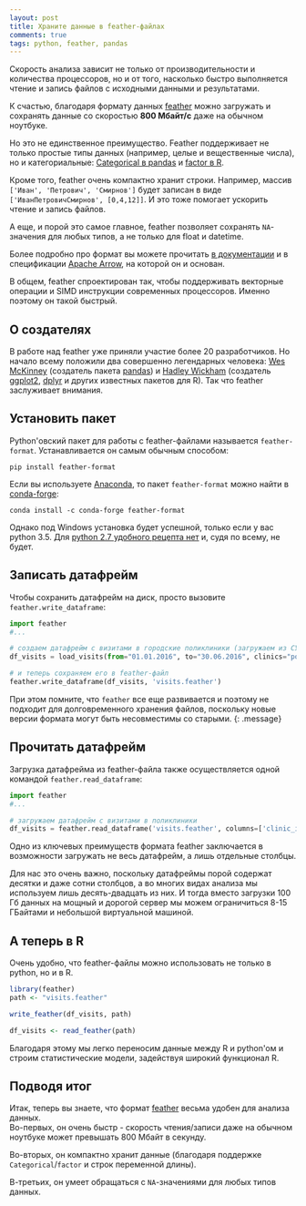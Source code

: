 ```yaml
---
layout: post
title: Храните данные в feather-файлах
comments: true
tags: python, feather, pandas
---
```


Скорость анализа зависит не только от производительности и количества процессоров, но и от того, насколько быстро выполняется чтение и запись файлов с исходными данными и результатами.

К счастью, благодаря формату данных [feather](https://github.com/wesm/feather) можно загружать и сохранять данные со скоростью **800 Мбайт/с** даже на обычном ноутбуке.

Но это не единственное преимущество. Feather поддерживает не только простые типы данных (например, целые и вещественные числа), но и категориальные: [Categorical в pandas](http://pandas.pydata.org/pandas-docs/stable/categorical.html) и [factor в R](https://stat.ethz.ch/R-manual/R-devel/library/base/html/factor.html).

Кроме того, feather очень компактно хранит строки. Например, массив `['Иван', 'Петрович', 'Смирнов']` будет записан в виде `['ИванПетровичСмирнов', [0,4,12]]`. И это тоже помогает ускорить чтение и запись файлов.

А еще, и порой это самое главное, feather позволяет сохранять `NA`-значения для любых типов, а не только для float и datetime.

Более подробно про формат вы можете прочитать [в документации](https://github.com/wesm/feather/blob/master/doc/FORMAT.md) и в спецификации [Apache Arrow](https://arrow.apache.org/), на которой он и основан.

В общем, feather спроектирован так, чтобы поддерживать векторные операции и SIMD инструкции современных процессоров. Именно поэтому он такой быстрый.


## О создателях
В работе над feather уже приняли участие более 20 разработчиков. Но начало всему положили два совершенно легендарных человека: [Wes McKinney](http://wesmckinney.com/) (создатель пакета [pandas](http://pandas.pydata.org/)) и [Hadley Wickham](http://hadley.nz/) (создатель [ggplot2](http://ggplot2.org/), [dplyr](https://github.com/hadley/dplyr) и других известных пакетов для R). Так что feather заслуживает внимания.


## Установить пакет
Python'овский пакет для работы с feather-файлами называется `feather-format`. Устанавливается он самым обычным способом:

```terminal
pip install feather-format
```

Если вы используете [Anaconda](https://www.continuum.io/anaconda-overview), то пакет `feather-format` можно найти в [conda-forge](https://conda-forge.github.io/):
```terminal
conda install -c conda-forge feather-format
```
Однако под Windows установка будет успешной, только если у вас python 3.5. Для [python 2.7 удобного рецепта нет](https://github.com/wesm/feather/issues/151) и, судя по всему, не будет.


## Записать датафрейм
Чтобы сохранить датафрейм на диск, просто вызовите `feather.write_dataframe`:

```python
import feather
#...

# создаем датафрейм с визитами в городские поликлиники (загружаем из СУБД)
df_visits = load_visits(from="01.01.2016", to="30.06.2016", clinics="poly")

# и теперь сохраняем его в feather-файл
feather.write_dataframe(df_visits, 'visits.feather')
```
При этом помните, что  `feather` все еще развивается и поэтому не подходит для долговременного хранения файлов, поскольку новые версии формата могут быть несовместимы со старыми.
{: .message}


## Прочитать датафрейм

Загрузка датафрейма из feather-файла также осуществляется одной командой `feather.read_dataframe`:

```python
import feather
#...

# загружаем датафрейм с визитами в поликлиники
df_visits = feather.read_dataframe('visits.feather', columns=['clinic_id', 'patient_id', 'date', 'duration'])
```
Одно из ключевых преимуществ формата feather заключается в возможности загружать не весь датафрейм, а лишь отдельные столбцы.

Для нас это очень важно, поскольку датафреймы порой содержат десятки и даже сотни столбцов, а во многих видах анализа мы используем лишь десять-двадцать из них. И тогда вместо загрузки 100 Гб данных на мощный и дорогой сервер мы можем ограничиться 8-15 ГБайтами и небольшой виртуальной машиной.


## А теперь в R
Очень удобно, что feather-файлы можно использовать не только в python, но и в R.

```r
library(feather)
path <- "visits.feather"

write_feather(df_visits, path)

df_visits <- read_feather(path)
```
Благодаря этому мы легко переносим данные между R и python'ом и строим статистические модели, задействуя широкий функционал R.


## Подводя итог
Итак, теперь вы знаете, что формат [feather](https://github.com/wesm/feather) весьма удобен для анализа данных.  
Во-первых, он очень быстр - скорость чтения/записи даже на обычном ноутбуке может превышать 800 Мбайт в секунду.

Во-вторых, он компактно хранит данные (благодаря поддержке `Categorical`/`factor` и строк переменной длины).

В-третьих, он умеет обращаться с `NA`-значениями для любых типов данных.